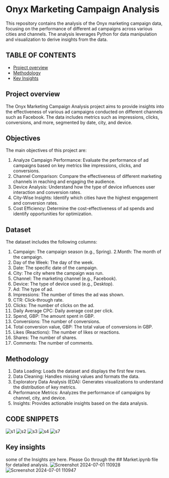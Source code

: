 # Onyx Marketing Campaign Analysis
This repository contains the analysis of the Onyx marketing campaign data, focusing on the performance of different ad campaigns across various cities and channels. The analysis leverages Python for data manipulation and visualization to derive insights from the data.
## TABLE OF CONTENTS
- [Project overview](#project-overview)
- [Methodology](#methodology)
- [Key Insights](#key-insights)
## Project overview
The Onyx Marketing Campaign Analysis project aims to provide insights into the effectiveness of various ad campaigns conducted on different channels such as Facebook. The data includes metrics such as impressions, clicks, conversions, and more, segmented by date, city, and device.
## Objectives
The main objectives of this project are:
1. Analyze Campaign Performance: Evaluate the performance of ad campaigns based on key metrics like impressions, clicks, and conversions.
2. Channel Comparison: Compare the effectiveness of different marketing channels in reaching and engaging the audience.
3. Device Analysis: Understand how the type of device influences user interaction and conversion rates.
4. City-Wise Insights: Identify which cities have the highest engagement and conversion rates.
5. Cost Efficiency: Determine the cost-effectiveness of ad spends and identify opportunities for optimization.
## Dataset
The dataset includes the following columns:
1. Campaign: The campaign season (e.g., Spring).
2.Month: The month of the campaign.
3. Day of the Week: The day of the week.
4. Date: The specific date of the campaign.
5. City: The city where the campaign was run.
6. Channel: The marketing channel (e.g., Facebook).
7. Device: The type of device used (e.g., Desktop).
8. Ad: The type of ad.
9. Impressions: The number of times the ad was shown.
10. CTR: Click-through rate.
11. Clicks: The number of clicks on the ad.
12. Daily Average CPC: Daily average cost per click.
13. Spend, GBP: The amount spent in GBP.
14. Conversions: The number of conversions.
15. Total conversion value, GBP: The total value of conversions in GBP.
16. Likes (Reactions): The number of likes or reactions.
17. Shares: The number of shares.
18. Comments: The number of comments.

## Methodology
1. Data Loading: Loads the dataset and displays the first few rows.
2. Data Cleaning: Handles missing values and formats the data.
3. Exploratory Data Analysis (EDA): Generates visualizations to understand the distribution of key metrics.
4. Performance Metrics: Analyzes the performance of campaigns by channel, city, and device.
5. Insights: Provides actionable insights based on the data analysis.

## CODE SNIPPETS
![s1](https://github.com/Github-sanket07sett/Market-Campaign-Analysis/assets/137095374/98ec7d93-338a-40d2-bc98-2734f9fe5f75)
![s2](https://github.com/Github-sanket07sett/Market-Campaign-Analysis/assets/137095374/26d42165-4641-4f3b-a11c-3f9674052cbe)
![s3](https://github.com/Github-sanket07sett/Market-Campaign-Analysis/assets/137095374/6e2a21b1-c7db-40bc-a02c-94d202681f94)
![s4](https://github.com/Github-sanket07sett/Market-Campaign-Analysis/assets/137095374/8364901f-9ba0-489b-bd7d-8c8c2fda3325)
![s7](https://github.com/Github-sanket07sett/Market-Campaign-Analysis/assets/137095374/4e981e9a-bb35-4de6-9165-2328b08004ba)
## Key insights
some of the Insights are here. Please Go through the ## Market.ipynb file for detailed analysis.
![Screenshot 2024-07-01 110928](https://github.com/Github-sanket07sett/Market-Campaign-Analysis/assets/137095374/6a58100e-7415-4e3a-823f-5faf7fcc6d0b)
![Screenshot 2024-07-01 110947](https://github.com/Github-sanket07sett/Market-Campaign-Analysis/assets/137095374/83949619-a8f4-440d-a68e-d1cbad89e1a9)


